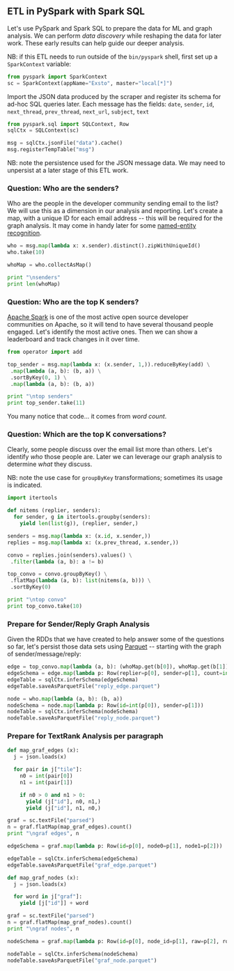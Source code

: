 ## ETL in PySpark with Spark SQL

Let's use PySpark and Spark SQL to prepare the data for ML and graph
analysis.
We can perform *data discovery* while reshaping the data for later
work.
These early results can help guide our deeper analysis.

NB: if this ETL needs to run outside of the `bin/pyspark` shell, first
set up a `SparkContext` variable:

```python
from pyspark import SparkContext
sc = SparkContext(appName="Exsto", master="local[*]")
```

Import the JSON data produced by the scraper and register its schema
for ad-hoc SQL queries later.
Each message has the fields: 
`date`, `sender`, `id`, `next_thread`, `prev_thread`, `next_url`, `subject`, `text`

```python
from pyspark.sql import SQLContext, Row
sqlCtx = SQLContext(sc)

msg = sqlCtx.jsonFile("data").cache()
msg.registerTempTable("msg")
```

NB: note the persistence used for the JSON message data.
We may need to unpersist at a later stage of this ETL work.

### Question: Who are the senders?

Who are the people in the developer community sending email to the list?
We will use this as a dimension in our analysis and reporting.
Let's create a map, with a unique ID for each email address --
this will be required for the graph analysis.
It may come in handy later for some
[named-entity recognition](https://en.wikipedia.org/wiki/Named-entity_recognition).

```python
who = msg.map(lambda x: x.sender).distinct().zipWithUniqueId()
who.take(10)

whoMap = who.collectAsMap()

print "\nsenders"
print len(whoMap)
```

### Question: Who are the top K senders?

[Apache Spark](http://spark.apache.org/) is one of the most
active open source developer communities on Apache, so it
will tend to have several thousand people engaged.
Let's identify the most active ones.
Then we can show a leaderboard and track changes in it over time.

```python
from operator import add

top_sender = msg.map(lambda x: (x.sender, 1,)).reduceByKey(add) \
 .map(lambda (a, b): (b, a)) \
 .sortByKey(0, 1) \
 .map(lambda (a, b): (b, a))

print "\ntop senders"
print top_sender.take(11)
```

You many notice that code... it comes from *word count*.


### Question: Which are the top K conversations?

Clearly, some people discuss over the email list more than others.
Let's identify *who* those people are.
Later we can leverage our graph analysis to determine *what* they discuss.

NB: note the use case for `groupByKey` transformations; 
sometimes its usage is indicated.

```python
import itertools

def nitems (replier, senders):
  for sender, g in itertools.groupby(senders):
    yield len(list(g)), (replier, sender,)

senders = msg.map(lambda x: (x.id, x.sender,))
replies = msg.map(lambda x: (x.prev_thread, x.sender,))

convo = replies.join(senders).values() \
 .filter(lambda (a, b): a != b)

top_convo = convo.groupByKey() \
 .flatMap(lambda (a, b): list(nitems(a, b))) \
 .sortByKey(0)

print "\ntop convo"
print top_convo.take(10)
```

### Prepare for Sender/Reply Graph Analysis

Given the RDDs that we have created to help answer some of the
questions so far, let's persist those data sets using
[Parquet](http://parquet.io) --
starting with the graph of sender/message/reply:

```python
edge = top_convo.map(lambda (a, b): (whoMap.get(b[0]), whoMap.get(b[1]), a,))
edgeSchema = edge.map(lambda p: Row(replier=p[0], sender=p[1], count=int(p[2])))
edgeTable = sqlCtx.inferSchema(edgeSchema)
edgeTable.saveAsParquetFile("reply_edge.parquet")

node = who.map(lambda (a, b): (b, a))
nodeSchema = node.map(lambda p: Row(id=int(p[0]), sender=p[1]))
nodeTable = sqlCtx.inferSchema(nodeSchema)
nodeTable.saveAsParquetFile("reply_node.parquet")
```


### Prepare for TextRank Analysis per paragraph

```python
def map_graf_edges (x):
  j = json.loads(x)

  for pair in j["tile"]:
    n0 = int(pair[0])
    n1 = int(pair[1])

    if n0 > 0 and n1 > 0:
      yield (j["id"], n0, n1,)
      yield (j["id"], n1, n0,)

graf = sc.textFile("parsed")
n = graf.flatMap(map_graf_edges).count()
print "\ngraf edges", n

edgeSchema = graf.map(lambda p: Row(id=p[0], node0=p[1], node1=p[2]))

edgeTable = sqlCtx.inferSchema(edgeSchema)
edgeTable.saveAsParquetFile("graf_edge.parquet")
```

```python
def map_graf_nodes (x):
  j = json.loads(x)

  for word in j["graf"]:
    yield [j["id"]] + word

graf = sc.textFile("parsed")
n = graf.flatMap(map_graf_nodes).count()
print "\ngraf nodes", n

nodeSchema = graf.map(lambda p: Row(id=p[0], node_id=p[1], raw=p[2], root=p[3], pos=p[4], keep=p[5], num=p[6]))

nodeTable = sqlCtx.inferSchema(nodeSchema)
nodeTable.saveAsParquetFile("graf_node.parquet")
```
